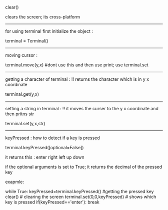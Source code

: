 clear()

clears the screen; its cross-platform

-----------------------------------------------
for using terminal first initialize the object : 

terminal = Terminal()

------------------------------------------------
moving cursor : 

terminal.move(y,x) #dont use this and then use print; use terminal.set

------------------------------------------------
getting a character of terminal : 
!! returns the character which is in y x coordinate

terminal.get(y,x)

------------------------------------------------
setting a string in terminal : 
!! it moves the curser to the y x coordinate and then pritns str

terminal.set(y,x,str)

------------------------------------------------
keyPressed : 
how to detect if a key is pressed

terminal.keyPressed([optional=False])

it returns this : 
enter
right
left
up down

if the optional arguments is set to True; it returns the decimal of the pressed key

exapmle:

while True:
    keyPressed=terminal.keyPressed() #getting the pressed key
    clear() # clearing the screen
    terminal.set(0,0,keyPressed) # shows which key is pressed
    if(keyPressed=='enter'):
        break
